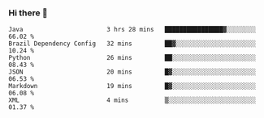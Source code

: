 ### Hi there 👋

<!--START_SECTION:waka-->

```text
Java                       3 hrs 28 mins   ████████████████▓░░░░░░░░   66.02 %
Brazil Dependency Config   32 mins         ██▓░░░░░░░░░░░░░░░░░░░░░░   10.24 %
Python                     26 mins         ██░░░░░░░░░░░░░░░░░░░░░░░   08.43 %
JSON                       20 mins         █▓░░░░░░░░░░░░░░░░░░░░░░░   06.53 %
Markdown                   19 mins         █▓░░░░░░░░░░░░░░░░░░░░░░░   06.08 %
XML                        4 mins          ▒░░░░░░░░░░░░░░░░░░░░░░░░   01.37 %
```

<!--END_SECTION:waka-->

<!--
**jerry-shao/jerry-shao** is a ✨ _special_ ✨ repository because its `README.md` (this file) appears on your GitHub profile.

Here are some ideas to get you started:

- 🔭 I’m currently working on ...
- 🌱 I’m currently learning ...
- 👯 I’m looking to collaborate on ...
- 🤔 I’m looking for help with ...
- 💬 Ask me about ...
- 📫 How to reach me: ...
- 😄 Pronouns: ...
- ⚡ Fun fact: ...
-->
